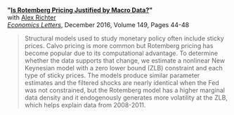 **"[Is Rotemberg Pricing Justified by Macro Data?](RT_Pricing_Comparison.pdf)"**  
with [Alex Richter](http://www.alexrichterecon.com/)  
<em>[Economics Letters](http://dx.doi.org/10.1016/j.econlet.2016.10.011)</em>, December 2016, Volume 149, Pages 44-48

> Structural models used to study monetary policy often include sticky prices. Calvo pricing is more common but Rotemberg pricing has become popular due to its computational advantage. To determine whether the data supports that change, we estimate a nonlinear New Keynesian model with a zero lower bound (ZLB) constraint and each type of sticky prices. The models produce similar parameter estimates and the filtered shocks are nearly identical when the Fed was  not constrained, but the Rotemberg model has a higher marginal data density and it endogenously generates more volatility at the ZLB, which helps explain data from 2008-2011.